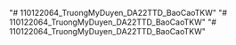 "# 110122064_TruongMyDuyen_DA22TTD_BaoCaoTKW" 
"# 110122064_TruongMyDuyen_DA22TTD_BaoCaoTKW" 
"# 110122064_TruongMyDuyen_DA22TTD_BaoCaoTKW" 
